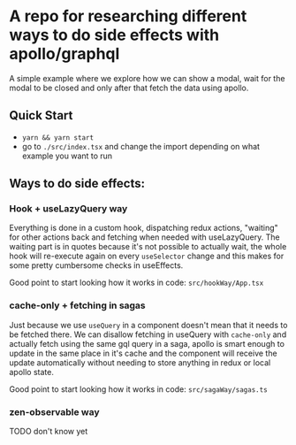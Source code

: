 # A repo for researching different ways to do side effects with apollo/graphql

A simple example where we explore how we can show a modal, wait for the modal to be closed and only after that fetch the data using apollo.

## Quick Start

- `yarn && yarn start`
- go to `./src/index.tsx` and change the import depending on what example you want to run

## Ways to do side effects:

### Hook + useLazyQuery way

Everything is done in a custom hook, dispatching redux actions, "waiting" for other actions back and fetching when needed with useLazyQuery. The waiting part is in quotes because it's not possible to actually wait, the whole hook will re-execute again on every `useSelector` change and this makes for some pretty cumbersome checks in useEffects.

Good point to start looking how it works in code: `src/hookWay/App.tsx`

### cache-only + fetching in sagas

Just because we use `useQuery` in a component doesn't mean that it needs to be fetched there.
We can disallow fetching in useQuery with `cache-only` and actually fetch using the same gql query in a saga, apollo is smart enough to update in the same place in it's cache and the component will receive the update automatically without needing to store anything in redux or local apollo state.

Good point to start looking how it works in code: `src/sagaWay/sagas.ts`

### zen-observable way

TODO don't know yet
